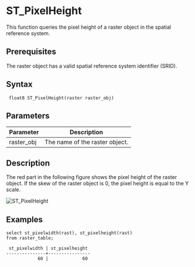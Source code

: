 # ST\_PixelHeight

This function queries the pixel height of a raster object in the spatial reference system.

## Prerequisites

The raster object has a valid spatial reference system identifier \(SRID\).

## Syntax

```
 float8 ST_PixelHeight(raster raster_obj)
```

## Parameters

|Parameter|Description|
|---------|-----------|
|raster\_obj|The name of the raster object.|

## Description

The red part in the following figure shows the pixel height of the raster object. If the skew of the raster object is 0, the pixel height is equal to the Y scale.

![ST_PixelHeight](https://static-aliyun-doc.oss-accelerate.aliyuncs.com/assets/img/en-US/7919209951/p88912.png)

## Examples

```
select st_pixelwidth(rast), st_pixelheight(rast)
from raster_table;

 st_pixelwidth | st_pixelheight 
---------------+----------------
            60 |             60
```

